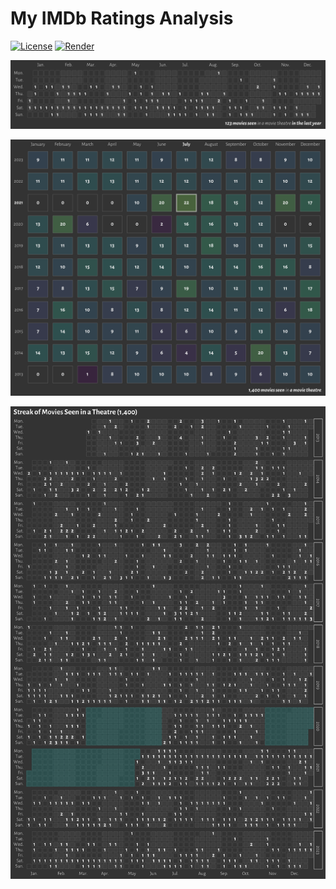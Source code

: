 # My IMDb Ratings Analysis

<!-- badges: start -->
[![License](https://img.shields.io/github/license/mcanouil/imdb-ratings)](LICENSE)
[![Render](https://github.com/mcanouil/imdb-ratings/actions/workflows/render.yml/badge.svg)](https://github.com/mcanouil/imdb-ratings/actions/workflows/render.yml)
<!-- badges: end -->

![Streak of movies seen in a movie theatre per week and days for the last year.](media/streak.svg)

![Counts of movies seen in a movie theatre per month and year.](media/counts.svg)

![Streak of movies seen in a movie theatre per week and years.](media/streak-years.svg)
